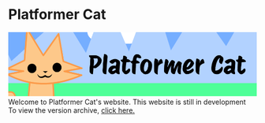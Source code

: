 # Platformer Cat
![](/images/platformerCatIcon.png)<br />
Welcome to Platformer Cat's website. This website is still in development<br />
To view the version archive, [click here.](/platformercat/docs/versionarchive/)